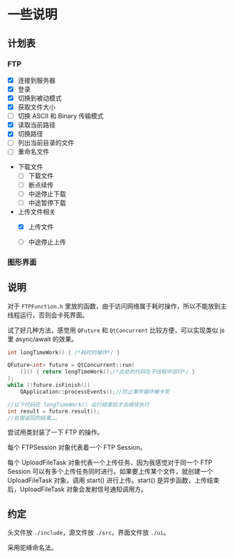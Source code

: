 # 一些说明
## 计划表
### FTP
- [x] 连接到服务器
- [x] 登录
- [x] 切换到被动模式
- [x] 获取文件大小
- [ ] 切换 ASCII 和 Binary 传输模式
- [x] 读取当前路径
- [x] 切换路径
- [ ] 列出当前目录的文件
- [ ] 重命名文件
- 下载文件
    - [ ] 下载文件
    - [ ] 断点续传
    - [ ] 中途停止下载
    - [ ] 中途暂停下载
- 上传文件相关
    - [x] 上传文件
    - [ ] 中途停止上传


### 图形界面

## 说明
对于 `FTPFunction.h` 里放的函数，由于访问网络属于耗时操作，所以不能放到主线程运行，否则会卡死界面。

试了好几种方法，感觉用 `QFuture` 和 `QtConcurrent` 比较方便，可以实现类似 js 里 async/await 的效果。

```cpp
int longTimeWork() { /*耗时的操作*/ }
```

```cpp
QFuture<int> future = QtConcurrent::run(
    []() { return longTimeWork();/*此处的代码在子线程中运行*/ }
);
while (!future.isFinish())
    QApplication::processEvents();//防止事件循环被卡死

//以下代码在 longTimeWork() 运行结束后才会继续执行
int result = future.result();
//处理返回的结果……
```

尝试用类封装了一下 FTP 的操作。

每个 FTPSession 对象代表着一个 FTP Session。

每个 UploadFileTask 对象代表一个上传任务，因为我感觉对于同一个 FTP Session 可以有多个上传任务同时进行。如果要上传某个文件，就创建一个 UploadFileTask 对象，调用 start() 进行上传。start() 是异步函数，上传结束后，UploadFileTask 对象会发射信号通知调用方。

## 约定
头文件放 `./include`，源文件放 `./src`，界面文件放 `./ui`。

采用驼峰命名法。